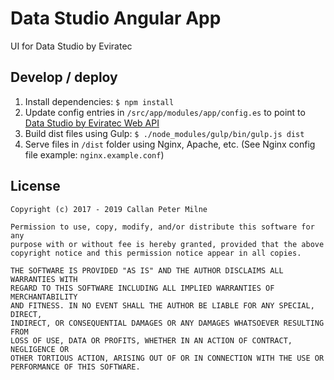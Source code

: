 # Data Studio Angular App

UI for Data Studio by Eviratec

## Develop / deploy

1. Install dependencies: `$ npm install`
2. Update config entries in `/src/app/modules/app/config.es` to point to [Data Studio by Eviratec Web API](https://github.com/data-studio/web-api)
3. Build dist files using Gulp: `$ ./node_modules/gulp/bin/gulp.js dist`
4. Serve files in `/dist` folder using Nginx, Apache, etc. (See Nginx config file example: `nginx.example.conf`)

## License

```
Copyright (c) 2017 - 2019 Callan Peter Milne

Permission to use, copy, modify, and/or distribute this software for any
purpose with or without fee is hereby granted, provided that the above
copyright notice and this permission notice appear in all copies.

THE SOFTWARE IS PROVIDED "AS IS" AND THE AUTHOR DISCLAIMS ALL WARRANTIES WITH
REGARD TO THIS SOFTWARE INCLUDING ALL IMPLIED WARRANTIES OF MERCHANTABILITY
AND FITNESS. IN NO EVENT SHALL THE AUTHOR BE LIABLE FOR ANY SPECIAL, DIRECT,
INDIRECT, OR CONSEQUENTIAL DAMAGES OR ANY DAMAGES WHATSOEVER RESULTING FROM
LOSS OF USE, DATA OR PROFITS, WHETHER IN AN ACTION OF CONTRACT, NEGLIGENCE OR
OTHER TORTIOUS ACTION, ARISING OUT OF OR IN CONNECTION WITH THE USE OR
PERFORMANCE OF THIS SOFTWARE.
```
